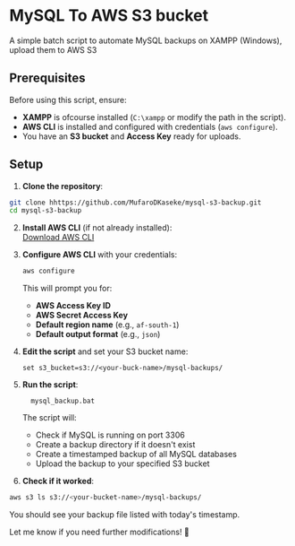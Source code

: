 # MySQL To AWS S3 bucket
A simple batch script to automate MySQL backups on XAMPP (Windows), upload them to AWS S3


## Prerequisites
Before using this script, ensure:
- **XAMPP** is ofcourse installed (`C:\xampp` or modify the path in the script).
- **AWS CLI** is installed and configured with credentials (`aws configure`).
- You have an **S3 bucket** and **Access Key** ready for uploads.

## Setup
1. **Clone the repository**:
  ```sh
  git clone hhttps://github.com/MufaroDKaseke/mysql-s3-backup.git
  cd mysql-s3-backup
  ```

2. **Install AWS CLI** (if not already installed):  
  [Download AWS CLI](https://aws.amazon.com/cli/)

3. **Configure AWS CLI** with your credentials:  
   ```sh
   aws configure
   ```

    This will prompt you for:
     - **AWS Access Key ID**  
     - **AWS Secret Access Key**
     - **Default region name** (e.g., `af-south-1`)
     - **Default output format** (e.g., `json`)

4.  **Edit the script** and set your S3 bucket name:  
    ```batch
    set s3_bucket=s3://<your-buck-name>/mysql-backups/
    ```

5. **Run the script**:  
    ```batch
      mysql_backup.bat
      ```

      The script will:
      - Check if MySQL is running on port 3306
      - Create a backup directory if it doesn't exist
      - Create a timestamped backup of all MySQL databases
      - Upload the backup to your specified S3 bucket

6. **Check if it worked**:
  ```sh
  aws s3 ls s3://<your-bucket-name>/mysql-backups/
  ```

  You should see your backup file listed with today's timestamp.

Let me know if you need further modifications! 🚀
